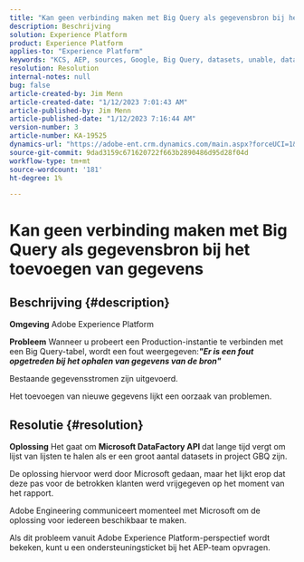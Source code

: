 ```yaml
---
title: "Kan geen verbinding maken met Big Query als gegevensbron bij het toevoegen van gegevens"
description: Beschrijving
solution: Experience Platform
product: Experience Platform
applies-to: "Experience Platform"
keywords: "KCS, AEP, sources, Google, Big Query, datasets, unable, data source, adding data, Adobe Experience Platform, FAQ"
resolution: Resolution
internal-notes: null
bug: false
article-created-by: Jim Menn
article-created-date: "1/12/2023 7:01:43 AM"
article-published-by: Jim Menn
article-published-date: "1/12/2023 7:16:44 AM"
version-number: 3
article-number: KA-19525
dynamics-url: "https://adobe-ent.crm.dynamics.com/main.aspx?forceUCI=1&pagetype=entityrecord&etn=knowledgearticle&id=e5fa61f4-4692-ed11-aad1-6045bd0065f9"
source-git-commit: 9dad3159c671620722f663b2890486d95d28f04d
workflow-type: tm+mt
source-wordcount: '181'
ht-degree: 1%

---
```


# Kan geen verbinding maken met Big Query als gegevensbron bij het toevoegen van gegevens

## Beschrijving {#description}


<b>Omgeving</b>
Adobe Experience Platform

<b>Probleem</b>
Wanneer u probeert een Production-instantie te verbinden met een Big Query-tabel, wordt een fout weergegeven:<b>*&quot;</b><b>Er is een fout opgetreden bij het ophalen van gegevens van de bron</b><b>&quot;</b>*

Bestaande gegevensstromen zijn uitgevoerd.

Het toevoegen van nieuwe gegevens lijkt een oorzaak van problemen.


## Resolutie {#resolution}


<b>Oplossing</b>
Het gaat om <b>Microsoft DataFactory API </b>dat lange tijd vergt om lijst van lijsten te halen als er een groot aantal datasets in project GBQ zijn.

De oplossing hiervoor werd door Microsoft gedaan, maar het lijkt erop dat deze pas voor de betrokken klanten werd vrijgegeven op het moment van het rapport.

Adobe Engineering communiceert momenteel met Microsoft om de oplossing voor iedereen beschikbaar te maken.

Als dit probleem vanuit Adobe Experience Platform-perspectief wordt bekeken, kunt u een ondersteuningsticket bij het AEP-team opvragen.
